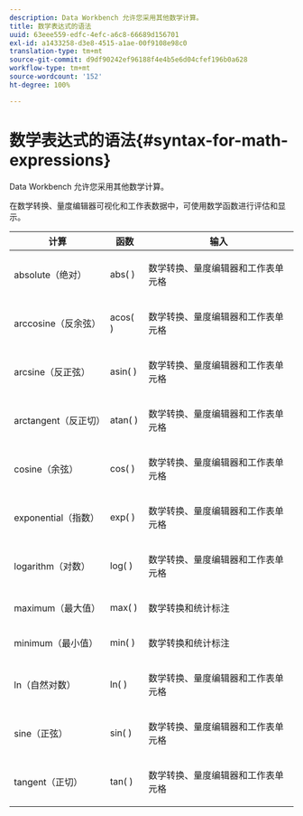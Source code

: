 ```yaml
---
description: Data Workbench 允许您采用其他数学计算。
title: 数学表达式的语法
uuid: 63eee559-edfc-4efc-a6c8-66689d156701
exl-id: a1433258-d3e8-4515-a1ae-00f9108e98c0
translation-type: tm+mt
source-git-commit: d9df90242ef96188f4e4b5e6d04cfef196b0a628
workflow-type: tm+mt
source-wordcount: '152'
ht-degree: 100%

---
```


# 数学表达式的语法{#syntax-for-math-expressions}

Data Workbench 允许您采用其他数学计算。

在数学转换、量度编辑器可视化和工作表数据中，可使用数学函数进行评估和显示。

<table id="table_B2A4F9D5938D4756A81ACF6F4D77E63D"> 
 <thead> 
  <tr> 
   <th colname="col1" class="entry"> 计算 </th> 
   <th colname="col02" class="entry"> 函数 </th> 
   <th colname="col2" class="entry"> 输入 </th> 
  </tr> 
 </thead>
 <tbody> 
  <tr> 
   <td colname="col1"> <p>absolute（绝对） </p> </td> 
   <td colname="col02"> <p>abs( ) </p> </td> 
   <td colname="col2"> <p>数学转换、量度编辑器和工作表单元格 </p> </td> 
  </tr> 
  <tr> 
   <td colname="col1"> <p>arccosine（反余弦） </p> </td> 
   <td colname="col02"> <p>acos( ) </p> </td> 
   <td colname="col2"> <p>数学转换、量度编辑器和工作表单元格 </p> </td> 
  </tr> 
  <tr> 
   <td colname="col1"> <p>arcsine（反正弦） </p> </td> 
   <td colname="col02"> <p>asin( ) </p> </td> 
   <td colname="col2"> <p>数学转换、量度编辑器和工作表单元格 </p> </td> 
  </tr> 
  <tr> 
   <td colname="col1"> <p>arctangent（反正切） </p> </td> 
   <td colname="col02"> <p>atan( ) </p> </td> 
   <td colname="col2"> <p>数学转换、量度编辑器和工作表单元格 </p> </td> 
  </tr> 
  <tr> 
   <td colname="col1"> <p>cosine（余弦） </p> </td> 
   <td colname="col02"> <p>cos( ) </p> </td> 
   <td colname="col2"> <p>数学转换、量度编辑器和工作表单元格 </p> </td> 
  </tr> 
  <tr> 
   <td colname="col1"> <p> exponential（指数） </p> </td> 
   <td colname="col02"> <p>exp( ) </p> </td> 
   <td colname="col2"> <p>数学转换、量度编辑器和工作表单元格 </p> </td> 
  </tr> 
  <tr> 
   <td colname="col1"> <p>logarithm（对数） </p> </td> 
   <td colname="col02"> <p>log( ) </p> </td> 
   <td colname="col2"> <p>数学转换、量度编辑器和工作表单元格 </p> </td> 
  </tr> 
  <tr> 
   <td colname="col1"> <p>maximum（最大值） </p> </td> 
   <td colname="col02"> <p>max( ) </p> </td> 
   <td colname="col2"> <p>数学转换和统计标注 </p> </td> 
  </tr> 
  <tr> 
   <td colname="col1"> <p>minimum（最小值） </p> </td> 
   <td colname="col02"> <p>min( ) </p> </td> 
   <td colname="col2"> <p>数学转换和统计标注 </p> </td> 
  </tr> 
  <tr> 
   <td colname="col1"> <p>ln（自然对数） </p> </td> 
   <td colname="col02"> <p>ln( ) </p> </td> 
   <td colname="col2"> <p>数学转换、量度编辑器和工作表单元格 </p> </td> 
  </tr> 
  <tr> 
   <td colname="col1"> <p>sine（正弦） </p> </td> 
   <td colname="col02"> <p>sin( ) </p> </td> 
   <td colname="col2"> <p>数学转换、量度编辑器和工作表单元格 </p> </td> 
  </tr> 
  <tr> 
   <td colname="col1"> <p>tangent（正切） </p> </td> 
   <td colname="col02"> <p>tan( ) </p> </td> 
   <td colname="col2"> <p>数学转换、量度编辑器和工作表单元格 </p> </td> 
  </tr> 
 </tbody> 
</table>
